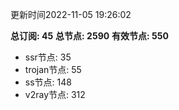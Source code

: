更新时间2022-11-05 19:26:02

**总订阅: 45**
**总节点: 2590**
**有效节点: 550**
- ssr节点: 35
- trojan节点: 55
- ss节点: 148
- v2ray节点: 312
